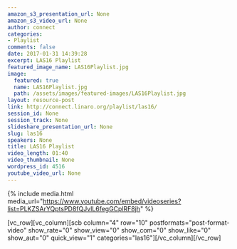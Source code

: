 ```yaml
---
amazon_s3_presentation_url: None
amazon_s3_video_url: None
author: connect
categories:
- Playlist
comments: false
date: 2017-01-31 14:39:28
excerpt: LAS16 Playlist
featured_image_name: LAS16Playlist.jpg
image:
  featured: true
  name: LAS16Playlist.jpg
  path: /assets/images/featured-images/LAS16Playlist.jpg
layout: resource-post
link: http://connect.linaro.org/playlist/las16/
session_id: None
session_track: None
slideshare_presentation_url: None
slug: las16
speakers: None
title: LAS16 Playlist
video_length: 01:40
video_thumbnail: None
wordpress_id: 4516
youtube_video_url: None
---
```


{% include media.html media_url="https://www.youtube.com/embed/videoseries?list=PLKZSArYQptsPD8fQJvlL6fegGCplRF8jh" %}

[vc_row][vc_column][scb column="4" row="10" postformats="post-format-video" show_rate="0" show_view="0" show_com="0" show_like="0" show_aut="0" quick_view="1" categories="las16"][/vc_column][/vc_row]